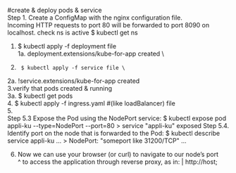   #create & deploy pods & service \
Step 1. Create a ConfigMap with the nginx configuration file. \
                  Incoming HTTP requests to port 80 will be forwarded to port 8090 on localhost.
check ns is active        $ kubectl get ns
1.    $ kubectl apply -f deployment file \
1a. deployment.extensions/kube-for-app created \
2.   	$ kubectl apply -f service file \
2a. !service.extensions/kube-for-app created \
3.verify that pods created & running \
3a.		$ kubectl get pods \
4.  	$ kubectl apply -f ingress.yaml   #(like loadBalancer) file \
5. \
Step 5.3 Expose the Pod using the NodePort service: 
   		$ kubectl expose pod appli-ku --type=NodePort --port=80 
             >  service "appli-ku" exposed
Step 5.4. Identify port on the node that is forwarded to the Pod: 
   $ kubectl describe service appli-ku 
   ...
                >     NodePort:	<unset>	"someport like 31200/TCP"
   ...

6. Now we can use your browser (or curl) to navigate to our node’s port \
^   to access the application through reverse proxy, as in:
|   http://host;
